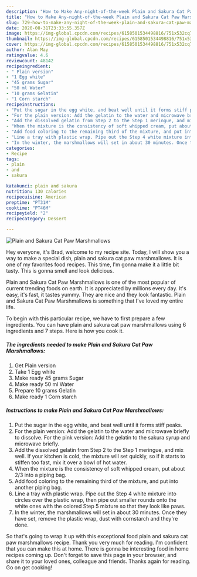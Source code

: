```yaml
---
description: "How to Make Any-night-of-the-week Plain and Sakura Cat Paw Marshmallows"
title: "How to Make Any-night-of-the-week Plain and Sakura Cat Paw Marshmallows"
slug: 729-how-to-make-any-night-of-the-week-plain-and-sakura-cat-paw-marshmallows
date: 2020-08-31T23:33:55.357Z
image: https://img-global.cpcdn.com/recipes/6158501534498816/751x532cq70/plain-and-sakura-cat-paw-marshmallows-recipe-main-photo.jpg
thumbnail: https://img-global.cpcdn.com/recipes/6158501534498816/751x532cq70/plain-and-sakura-cat-paw-marshmallows-recipe-main-photo.jpg
cover: https://img-global.cpcdn.com/recipes/6158501534498816/751x532cq70/plain-and-sakura-cat-paw-marshmallows-recipe-main-photo.jpg
author: Alan May
ratingvalue: 4.6
reviewcount: 48142
recipeingredient:
- " Plain version"
- "1 Egg white"
- "45 grams Sugar"
- "50 ml Water"
- "10 grams Gelatin"
- "1 Corn starch"
recipeinstructions:
- "Put the sugar in the egg white, and beat well until it forms stiff peaks."
- "For the plain version: Add the gelatin to the water and microwave briefly to dissolve. For the pink version: Add the gelatin to the sakura syrup and microwave briefly."
- "Add the dissolved gelatin from Step 2 to the Step 1 meringue, and mix well. If your kitchen is cold, the mixture will set quickly, so if it starts to stiffen too fast, mix it over a bowl of hot water."
- "When the mixture is the consistency of soft whipped cream, put about 2/3 into a piping bag."
- "Add food coloring to the remaining third of the mixture, and put into another piping bag."
- "Line a tray with plastic wrap. Pipe out the Step 4 white mixture into circles over the plastic wrap, then pipe out smaller rounds onto the white ones with the colored Step 5 mixture so that they look like paws."
- "In the winter, the marshmallows will set in about 30 minutes. Once they have set, remove the plastic wrap, dust with cornstarch and they&#39;re done."
categories:
- Recipe
tags:
- plain
- and
- sakura

katakunci: plain and sakura 
nutrition: 130 calories
recipecuisine: American
preptime: "PT31M"
cooktime: "PT46M"
recipeyield: "2"
recipecategory: Dessert

---
```



![Plain and Sakura Cat Paw Marshmallows](https://img-global.cpcdn.com/recipes/6158501534498816/751x532cq70/plain-and-sakura-cat-paw-marshmallows-recipe-main-photo.jpg)

Hey everyone, it's Brad, welcome to my recipe site. Today, I will show you a way to make a special dish, plain and sakura cat paw marshmallows. It is one of my favorites food recipes. This time, I'm gonna make it a little bit tasty. This is gonna smell and look delicious.

Plain and Sakura Cat Paw Marshmallows is one of the most popular of current trending foods on earth. It is appreciated by millions every day. It's easy, it's fast, it tastes yummy. They are nice and they look fantastic. Plain and Sakura Cat Paw Marshmallows is something that I've loved my entire life.




To begin with this particular recipe, we have to first prepare a few ingredients. You can have plain and sakura cat paw marshmallows using 6 ingredients and 7 steps. Here is how you cook it.

<!--inarticleads1-->

##### The ingredients needed to make Plain and Sakura Cat Paw Marshmallows:

1. Get  Plain version
1. Take 1 Egg white
1. Make ready 45 grams Sugar
1. Make ready 50 ml Water
1. Prepare 10 grams Gelatin
1. Make ready 1 Corn starch




<!--inarticleads2-->

##### Instructions to make Plain and Sakura Cat Paw Marshmallows:

1. Put the sugar in the egg white, and beat well until it forms stiff peaks.
1. For the plain version: Add the gelatin to the water and microwave briefly to dissolve. For the pink version: Add the gelatin to the sakura syrup and microwave briefly.
1. Add the dissolved gelatin from Step 2 to the Step 1 meringue, and mix well. If your kitchen is cold, the mixture will set quickly, so if it starts to stiffen too fast, mix it over a bowl of hot water.
1. When the mixture is the consistency of soft whipped cream, put about 2/3 into a piping bag.
1. Add food coloring to the remaining third of the mixture, and put into another piping bag.
1. Line a tray with plastic wrap. Pipe out the Step 4 white mixture into circles over the plastic wrap, then pipe out smaller rounds onto the white ones with the colored Step 5 mixture so that they look like paws.
1. In the winter, the marshmallows will set in about 30 minutes. Once they have set, remove the plastic wrap, dust with cornstarch and they&#39;re done.




So that's going to wrap it up with this exceptional food plain and sakura cat paw marshmallows recipe. Thank you very much for reading. I'm confident that you can make this at home. There is gonna be interesting food in home recipes coming up. Don't forget to save this page in your browser, and share it to your loved ones, colleague and friends. Thanks again for reading. Go on get cooking!
